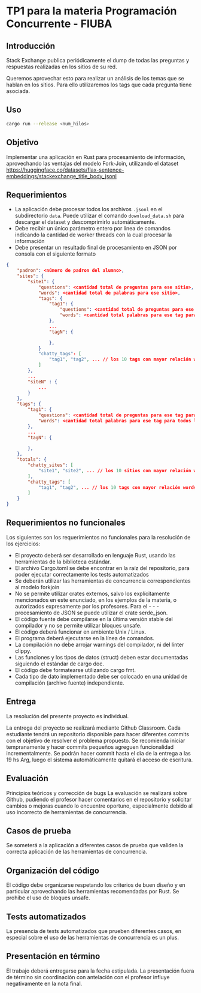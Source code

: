 # TP1 para la materia Programación Concurrente - FIUBA

## Introducción
Stack Exchange publica periódicamente el dump de todas las preguntas y respuestas realizadas en los sitios de su red.

Queremos aprovechar esto para realizar un análisis de los temas que se hablan en los sitios. Para ello utilizaremos los tags que cada pregunta tiene asociada.

## Uso
``` bash
cargo run --release <num_hilos>
```

## Objetivo
Implementar una aplicación en Rust para procesamiento de información, aprovechando las ventajas del modelo Fork-Join, utilizando el dataset https://huggingface.co/datasets/flax-sentence-embeddings/stackexchange_title_body_jsonl

## Requerimientos
- La aplicación debe procesar todos los archivos `.jsonl` en el subdirectorio `data`. Puede utilizar el comando `download_data.sh` para descargar el dataset y descomprimirlo automáticamente.
- Debe recibir un único parámetro entero por linea de comandos indicando la cantidad de worker threads con la cual procesar la información
- Debe presentar un resultado final de procesamiento en JSON por consola con el siguiente formato
``` json
{
    "padron": <número de padron del alumno>,
    "sites": {
        "site1": {
            "questions": <cantidad total de preguntas para ese sitio>,
            "words": <cantidad total de palabras para ese sitio>,
            "tags": {
                "tag1": {
                    "questions": <cantidad total de preguntas para ese tag para ese sitio>,
                    "words": <cantidad total palabras para ese tag para ese sitio>,
                },
                ...
                "tagN": {

                },
            }
            "chatty_tags": [
                "tag1", "tag2", ... // los 10 tags con mayor relación words/questions para ese sitio
            ]
        },
        ...
        "siteN" : {
            ...
        }
    },
    "tags": {
        "tag1": {
            "questions": <cantidad total de preguntas para ese tag para todos los sitios>,
            "words": <cantidad total palabras para ese tag para todos los sitios>,
        },
        ...
        "tagN": {

        },
    },
    "totals": {
        "chatty_sites": [
            "site1", "site2", ... // los 10 sitios con mayor relación words/questions
        ],
        "chatty_tags": [
            "tag1", "tag2", ... // los 10 tags con mayor relación words/questions entre todos los sitios.
        ]
    }
}
```
## Requerimientos no funcionales
Los siguientes son los requerimientos no funcionales para la resolución de los ejercicios:

- El proyecto deberá ser desarrollado en lenguaje Rust, usando las herramientas de la biblioteca estándar.
- El archivo Cargo.toml se debe encontrar en la raíz del repositorio, para poder ejecutar correctamente los tests automatizados
- Se deberán utilizar las herramientas de concurrencia correspondientes al modelo forkjoin
- No se permite utilizar crates externos, salvo los explícitamente mencionados en este enunciado, en los ejemplos de la materia, o autorizados expresamente por los profesores. Para el - - - procesamiento de JSON se puede utilizar el crate serde_json.
- El código fuente debe compilarse en la última versión stable del compilador y no se permite utilizar bloques unsafe.
- El código deberá funcionar en ambiente Unix / Linux.
- El programa deberá ejecutarse en la línea de comandos.
- La compilación no debe arrojar warnings del compilador, ni del linter clippy.
- Las funciones y los tipos de datos (struct) deben estar documentadas siguiendo el estándar de cargo doc.
- El código debe formatearse utilizando cargo fmt.
- Cada tipo de dato implementado debe ser colocado en una unidad de compilación (archivo fuente) independiente.

## Entrega
La resolución del presente proyecto es individual.

La entrega del proyecto se realizará mediante Github Classroom. Cada estudiante tendrá un repositorio disponible para hacer diferentes commits con el objetivo de resolver el problema propuesto. Se recomienda iniciar tempranamente y hacer commits pequeños agreguen funcionalidad incrementalmente. Se podrán hacer commit hasta el día de la entrega a las 19 hs Arg, luego el sistema automáticamente quitará el acceso de escritura.

## Evaluación
Principios teóricos y corrección de bugs
La evaluación se realizará sobre Github, pudiendo el profesor hacer comentarios en el repositorio y solicitar cambios o mejoras cuando lo encuentre oportuno, especialmente debido al uso incorrecto de herramientas de concurrencia.

## Casos de prueba
Se someterá a la aplicación a diferentes casos de prueba que validen la correcta aplicación de las herramientas de concurrencia.

## Organización del código
El código debe organizarse respetando los criterios de buen diseño y en particular aprovechando las herramientas recomendadas por Rust. Se prohibe el uso de bloques unsafe.

## Tests automatizados
La presencia de tests automatizados que prueben diferentes casos, en especial sobre el uso de las herramientas de concurrencia es un plus.

## Presentación en término
El trabajo deberá entregarse para la fecha estipulada. La presentación fuera de término sin coordinación con antelación con el profesor influye negativamente en la nota final.